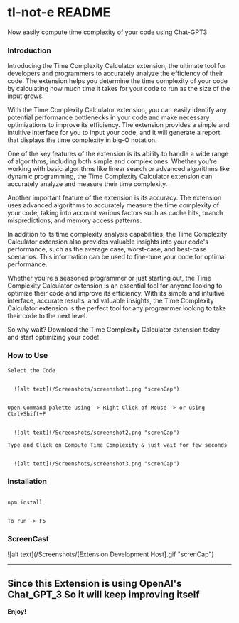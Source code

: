 # tl-not-e README

Now easily compute time complexity of your code using Chat-GPT3




### Introduction

<p>
Introducing the Time Complexity Calculator extension, the ultimate tool for developers and programmers to accurately analyze the efficiency of their code. The extension helps you determine the time complexity of your code by calculating how much time it takes for your code to run as the size of the input grows.

With the Time Complexity Calculator extension, you can easily identify any potential performance bottlenecks in your code and make necessary optimizations to improve its efficiency. The extension provides a simple and intuitive interface for you to input your code, and it will generate a report that displays the time complexity in big-O notation.

One of the key features of the extension is its ability to handle a wide range of algorithms, including both simple and complex ones. Whether you're working with basic algorithms like linear search or advanced algorithms like dynamic programming, the Time Complexity Calculator extension can accurately analyze and measure their time complexity.

Another important feature of the extension is its accuracy. The extension uses advanced algorithms to accurately measure the time complexity of your code, taking into account various factors such as cache hits, branch mispredictions, and memory access patterns.

In addition to its time complexity analysis capabilities, the Time Complexity Calculator extension also provides valuable insights into your code's performance, such as the average case, worst-case, and best-case scenarios. This information can be used to fine-tune your code for optimal performance.

Whether you're a seasoned programmer or just starting out, the Time Complexity Calculator extension is an essential tool for anyone looking to optimize their code and improve its efficiency. With its simple and intuitive interface, accurate results, and valuable insights, the Time Complexity Calculator extension is the perfect tool for any programmer looking to take their code to the next level.

So why wait? Download the Time Complexity Calculator extension today and start optimizing your code!

</p>

### How to Use

```
Select the Code


  ![alt text](/Screenshots/screenshot1.png "screnCap")
  
```

```
Open Command palette using -> Right Click of Mouse -> or using Ctrl+Shift+P


  ![alt text](/Screenshots/screenshot2.png "screnCap")

```

```
Type and Click on Compute Time Complexity & just wait for few seconds


  ![alt text](/Screenshots/screenshot3.png "screnCap")

```

### Installation 

```

npm install 

```

```

To run -> F5 

```

 ### ScreenCast
 
  ![alt text](/Screenshots/[Extension Development Host].gif  "screnCap")
 
 ---

## Since this Extension is using OpenAI's Chat_GPT_3 So it will keep improving itself

**Enjoy!**
